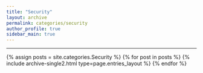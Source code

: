 ```yaml
---
title: "Security"
layout: archive
permalink: categories/security
author_profile: true
sidebar_main: true
---
```


<!-- 공백이 포함되어 있는 카테고리 이름의 경우 site.categories['a b c'] 이런식으로! -->

***

{% assign posts = site.categories.Security %}
{% for post in posts %} {% include archive-single2.html type=page.entries_layout %} {% endfor %}